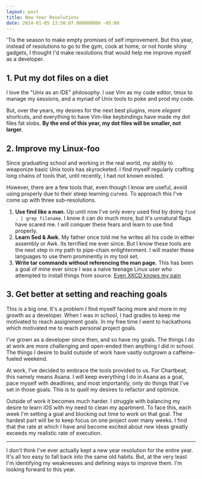 ```yaml
---
layout: post
title: New Year Resolutions
date: 2014-01-05 13:58:07.000000000 -05:00
---
```

'Tis the season to make empty promises of self improvement. But this year, instead of resolutions to go to the gym, cook at home, or not horde shiny gadgets, I thought I'd make resolutions that would help me improve myself as a developer.

## 1. Put my dot files on a diet
I love the "Unix as an IDE" philosophy. I use Vim as my code editor, tmux to manage my sessions, and a myriad of Unix tools to poke and prod my code.

But, over the years, my desires for the next best plugins, more _elegant_ shortcuts, and everything to have Vim-like keybindings have made my dot files fat slobs. __By the end of this year, my dot files will be smaller, not larger.__

## 2. Improve my Linux-foo
Since graduating school and working in the real world, my ability to weaponize basic Unix tools has skyrocketed. I find myself regularly crafting long chains of tools that, until recently, I had not known existed.

However, there are a few tools that, even though I know are useful, avoid using properly due to their steep learning curves. To approach this I've come up with three sub-resolutions.

1. __Use find like a man.__ Up until now I've only every used find by doing ```find . | grep filename```. I know it can do much more, but it's unnatural flags have scared me. I will conquer these fears and learn to use find properly.
2. __Learn Sed & Awk.__ My father once told me he writes all his code in either assembly or Awk. Its terrified me ever since. But I know these tools are the next step in my path to pipe-chain enlightenment. I will master these languages to use them prominently in my tool set.
3. __Write tar commands without referencing the man page.__ This has been a goal of mine ever since I was a naive teenage Linux user who attempted to install things from source. [Even XKCD knows my pain](https://xkcd.com/1168/)

## 3. Get better at setting and reaching goals
This is a big one. It's a problem I find myself facing more and more in my growth as a developer. When I was in school, I had grades to keep me motivated to reach assignment goals. In my free time I went to hackathons which motivated me to reach personal project goals.

I've grown as a developer since then, and so have my goals. The things I do at work are more challenging and open-ended then anything I did in school. The things I desire to build outside of work have vastly outgrown a caffeine-fueled weekend.

At work, I've decided to embrace the tools provided to us. For Chartbeat, this namely means Asana. I will keep everything I do in Asana as a goal, pace myself with deadlines, and most importantly, only do things that I've set in those goals. This is to quell my desires to refactor and optimize.

Outside of work it becomes much harder. I struggle with balancing my desire to learn iOS with my need to clean my apartment. To face this, each week I'm setting a goal and blocking out time to work on that goal. The hardest part will be to keep focus on one project over many weeks. I find that the rate at which I have and become excited about new ideas greatly exceeds my realistic rate of execution.

---

I don't think I've ever actually kept a new year resolution for the entire year. It's all too easy to fall back into the same old habits. But, at the very least I'm identifying my weaknesses and defining ways to improve them. I'm looking forward to this year.
